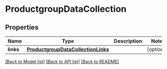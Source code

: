 # ProductgroupDataCollection

## Properties
Name | Type | Description | Notes
------------ | ------------- | ------------- | -------------
**links** | [**ProductgroupDataCollectionLinks**](ProductgroupDataCollectionLinks.md) |  | [optional] 

[[Back to Model list]](../README.md#documentation-for-models) [[Back to API list]](../README.md#documentation-for-api-endpoints) [[Back to README]](../README.md)


